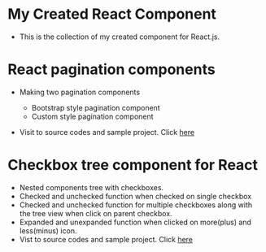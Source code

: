 # My Created React Component
- This is the collection of my created component for React.js.

# React pagination components
- Making two pagination components
    - Bootstrap style pagination component
    - Custom style pagination component

- Visit to source codes and sample project. Click [here](https://github.com/thantmyat31/react-pagination-component)

# Checkbox tree component for React
- Nested components tree with checkboxes.
- Checked and unchecked function when checked on single checkbox
- Checked and unchecked function for multiple checkboxes along with the tree view when click on parent checkbox.
- Expanded and unexpanded function when clicked on more(plus) and less(minus) icon.
- Vist to source codes and sample project. Click [here](https://github.com/thantmyat31/checkbox-tree-component-react)
